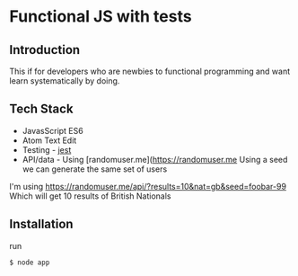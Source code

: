 # Functional JS with tests

## Introduction

This if for developers who are newbies to functional programming and want learn systematically by doing.

## Tech Stack

* JavasScript ES6
* Atom Text Edit
* Testing - [jest](https://facebook.github.io/jest/)
* API/data - Using [randomuser.me](https://randomuser.me
Using a seed we can generate the same set of users

I'm using https://randomuser.me/api/?results=10&nat=gb&seed=foobar-99
Which will get 10 results of British Nationals


## Installation

run

```$ node app```
